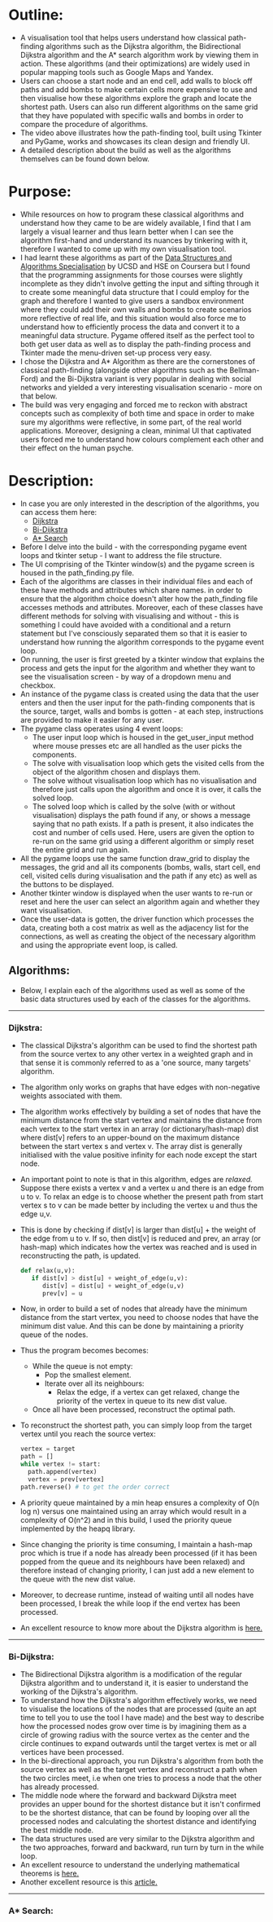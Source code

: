 # Outline:
- A visualisation tool that helps users understand how classical path-finding algorithms such as the Dijkstra algorithm, the Bidirectional Dijkstra algorithm and the A* search algorithm work by viewing them in action. These algorithms (and their optimizations) are widely used in popular mapping tools such as Google Maps and Yandex.
- Users can choose a start node and an end cell, add walls to block off paths and add bombs to make certain cells more expensive to use and then visualise how these algorithms explore the graph and locate the shortest path. Users can also run different algorithms on the same grid that they have populated with specific walls and bombs in order to compare the procedure of algorithms.
- The video above illustrates how the path-finding tool, built using Tkinter and PyGame, works and showcases its clean design and friendly UI.
- A detailed description about the build as well as the algorithms themselves can be found down below.

# Purpose:
- While resources on how to program these classical algorithms and understand how they came to be are widely available, I find that I am largely a visual learner and thus learn better when I can see the algorithm first-hand and understand its nuances by tinkering with it, therefore I wanted to come up with my own visualisation tool.
- I had learnt these algorithms as part of the [Data Structures and Algorithms Specialisation](https://www.coursera.org/specializations/data-structures-algorithms) by UCSD and HSE on Coursera but I found that the programming assignments for those courses were slightly incomplete as they didn't involve getting the input and sifting through it to create some meaningful data structure that I could employ for the graph and therefore I wanted to give users a sandbox environment where they could add their own walls and bombs to create scenarios more reflective of real life, and this situation would also force me to understand how to efficiently process the data and convert it to a meaningful data structure. Pygame offered itself as the perfect tool to both get user data as well as to display the path-finding process and Tkinter made the menu-driven set-up process very easy.
- I chose the Dijkstra and A* Algorithm as there are the cornerstones of classical path-finding (alongside other algorithms such as the Bellman-Ford) and the Bi-Dijkstra variant is very popular in dealing with social networks and yielded a very interesting visualisation scenario - more on that below.
- The build was very engaging and forced me to reckon with abstract concepts such as complexity of both time and space in order to make sure my algorithms were reflective, in some part, of the real world applications. Moreover, designing a clean, minimal UI that captivated users forced me to understand how colours complement each other and their effect on the human psyche.

# Description:
- In case you are only interested in the description of the algorithms, you can access them here:
    - [Dijkstra](https://github.com/akashvshroff/Path_Finding_Visualisation#dijkstra)
    - [Bi-Dijkstra](https://github.com/akashvshroff/Path_Finding_Visualisation#bi-dijkstra)
    - [A* Search](https://github.com/akashvshroff/Path_Finding_Visualisation#a-search)
- Before I delve into the build - with the corresponding pygame event loops and tkinter setup - I want to address the file structure.
- The UI comprising of the Tkinter window(s) and the pygame screen is housed in the path_finding.py file.
- Each of the algorithms are classes in their individual files and each of these have methods and attributes which share names. in order to ensure that the algorithm choice doesn't alter how the path_finding file accesses methods and attributes. Moreover, each of these classes have different methods for solving with visualising and without - this is something I could have avoided with a conditional and a return statement but I've consciously separated them so that it  is easier to understand how running the algorithm corresponds to the pygame event loop.
- On running, the user is first greeted by a tkinter window that explains the process and gets the input for the algorithm and whether they want to see the visualisation screen - by way of a dropdown menu and checkbox.
- An instance of the pygame class is created using the data that the user enters and then the user input for the path-finding components that is the source, target, walls and bombs is gotten - at each step, instructions are provided to make it easier for any user.
- The pygame class operates using 4 event loops:
    - The user input loop which is housed in the get_user_input method where mouse presses etc are all handled as the user picks the components.
    - The solve with visualisation loop which gets the visited cells from the object of the algorithm chosen and displays them.
    - The solve without visualisation loop which has no visualisation and therefore just calls upon the algorithm and once it is over, it calls the solved loop.
    - The solved loop which is called by the solve (with or without visualisation) displays the path found if any, or shows a message saying that no path exists. If a path is present, it also indicates the cost and number of cells used. Here, users are given the option to re-run on the same grid using a different algorithm or simply reset the entire grid and run again.
- All the pygame loops use the same function draw_grid to display the messages, the grid and all its components (bombs, walls, start cell, end cell, visited cells during visualisation and the path if any etc) as well as the buttons to be displayed.
- Another tkinter window is displayed when the user wants to re-run or reset and here the user can select an algorithm again and whether they want visualisation.
- Once the user-data is gotten, the driver function which processes the data, creating both a cost matrix as well as the adjacency list for the connections, as well as creating the object of the necessary algorithm and using the appropriate event loop, is called.

## Algorithms:

- Below, I explain each of the algorithms used as well as some of the basic data structures used by each of the classes for the algorithms.

---
### Dijkstra:

- The classical Dijkstra's algorithm can be used to find the shortest path from the source vertex to any other vertex in a weighted graph and in that sense it is commonly referred to as a 'one source, many targets' algorithm.
- The algorithm only works on graphs that have edges with non-negative weights associated with them.
- The algorithm works effectively by building a set of nodes that have the minimum distance from the start vertex and maintains the distance from each vertex to the start vertex in an array (or dictionary/hash-map) dist where dist[v] refers to an upper-bound on the maximum distance between the start vertex s and vertex v. The array dist is generally initialised with the value positive infinity for each node except the start node.
- An important point to note is that in this algorithm, edges are *relaxed.* Suppose there exists a vertex v and a vertex u and there is an edge from u to v. To relax an edge is to choose whether the present path from start vertex s to v can be made better by including the vertex u and thus the edge u,v.
- This is done by checking if dist[v] is larger than dist[u] + the weight of the edge from u to v. If so, then dist[v] is reduced and prev, an array (or hash-map) which indicates how the vertex was reached and is used in reconstructing the path, is updated.

    ```python
    def relax(u,v):
       if dist[v] > dist[u] + weight_of_edge(u,v):
          dist[v] = dist[u] + weight_of_edge(u,v)
          prev[v] = u
    ```

- Now, in order to build a set of nodes that already have the minimum distance from the start vertex, you need to choose nodes that have the minimum dist value. And this can be done by maintaining a priority queue of the nodes.
- Thus the program becomes becomes:
    - While the queue is not empty:
        - Pop the smallest element.
        - Iterate over all its neighbours:
            - Relax the edge, if a vertex can get relaxed, change the priority of the vertex in queue to its new dist value.
    - Once all have been processed, reconstruct the optimal path.
- To reconstruct the shortest path, you can simply loop from the target vertex until you reach the source vertex:

    ```python
    vertex = target
    path = []
    while vertex != start:
      path.append(vertex)
      vertex = prev[vertex]
    path.reverse() # to get the order correct
    ```

- A priority queue maintained by a min heap ensures a complexity of O(n log n) versus one maintained using an array which would result in a complexity of O(n^2) and in this build, I used the priority queue implemented by the heapq library.
- Since changing the priority is time consuming, I maintain a hash-map proc which is true if a node has already been processed (if it has been popped from the queue and its neighbours have been relaxed) and therefore instead of changing priority, I can just add a new element to the queue with the new dist value.
- Moreover, to decrease runtime, instead of waiting until all nodes have been processed, I break the while loop if the end vertex has been processed.
- An excellent resource to know more about the Dijkstra algorithm is [here.](https://brilliant.org/wiki/dijkstras-short-path-finder/)

---
### Bi-Dijkstra:
- The Bidirectional Dijkstra algorithm is a modification of the regular Dijkstra algorithm and to understand it, it is easier to understand the working of the Dijkstra's algorithm.
- To understand how the Dijkstra's algorithm effectively works, we need to visualise the locations of the nodes that are processed (quite an apt time to tell you to use the tool I have made) and the best way to describe how the processed nodes grow over time is by imagining them as a circle of growing radius with the source vertex as the center and the circle continues to expand outwards until the target vertex is met or all vertices have been processed.
- In the bi-directional approach, you run Dijkstra's algorithm from both the source vertex as well as the target vertex and reconstruct a path when the two circles meet, i.e when one tries to process a node that the other has already processed.
- The middle node where the forward and backward Dijkstra meet provides an upper bound for the shortest distance but it isn't confirmed to be the shortest distance, that can be found by looping over all the processed nodes and calculating the shortest distance and identifying the best middle node.
- The data structures used are very similar to the Dijkstra algorithm and the two approaches, forward and backward, run turn by turn in the while loop.
- An excellent resource to understand the underlying mathematical theorems is [here.](https://www.coursera.org/lecture/algorithms-on-graphs/bidirectional-dijkstra-7ml18)
- Another excellent resource is this [article.](https://www.homepages.ucl.ac.uk/~ucahmto/math/2020/05/30/bidirectional-dijkstra.html)

---
### A* Search:

